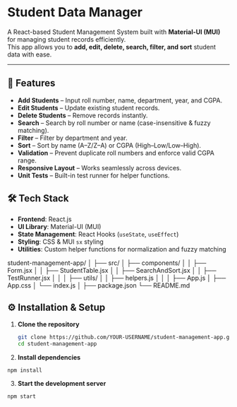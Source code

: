 # Student Data Manager

A React-based Student Management System built with **Material-UI (MUI)** for managing student records efficiently.  
This app allows you to **add, edit, delete, search, filter, and sort** student data with ease.

---

## 🚀 Features

- **Add Students** – Input roll number, name, department, year, and CGPA.
- **Edit Students** – Update existing student records.
- **Delete Students** – Remove records instantly.
- **Search** – Search by roll number or name (case-insensitive & fuzzy matching).
- **Filter** – Filter by department and year.
- **Sort** – Sort by name (A–Z/Z–A) or CGPA (High–Low/Low–High).
- **Validation** – Prevent duplicate roll numbers and enforce valid CGPA range.
- **Responsive Layout** – Works seamlessly across devices.
- **Unit Tests** – Built-in test runner for helper functions.

## 🛠 Tech Stack

- **Frontend**: React.js
- **UI Library**: Material-UI (MUI)
- **State Management**: React Hooks (`useState`, `useEffect`)
- **Styling**: CSS & MUI `sx` styling
- **Utilities**: Custom helper functions for normalization and fuzzy matching

 student-management-app/
│
├── src/
│ ├── components/
│ │ ├── Form.jsx
│ │ ├── StudentTable.jsx
│ │ ├── SearchAndSort.jsx
│ │ ├── TestRunner.jsx
│ │
│ ├── utils/
│ │ ├── helpers.js
│ │
│ ├── App.js
│ ├── App.css
│ └── index.js
│
├── package.json
└── README.md

## ⚙️ Installation & Setup

1. **Clone the repository**
   ```bash
   git clone https://github.com/YOUR-USERNAME/student-management-app.git
   cd student-management-app

2. **Install dependencies**
  ```
  npm install
  ```
3. **Start the development server**
  ```
  npm start
  ```
